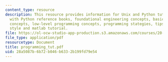 ```yaml
---
content_type: resource
description: This resource provides information for Unix and Python tutorial along
  with Python reference books, foundational engineering concepts, basic programming
  concepts, low-level programming concepts, programming stategies, tips on programming
  style and matlab tutorial.
file: https://ol-ocw-studio-app-production.s3.amazonaws.com/courses/20-180-biological-engineering-programming-spring-2006/28a5087b6b72b046b6332b199fd79e54_programming_tut.pdf
file_type: application/pdf
resourcetype: Document
title: programming_tut.pdf
uid: 28a5087b-6b72-b046-b633-2b199fd79e54
---
```

